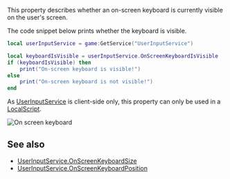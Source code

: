 This property describes whether an on-screen keyboard is currently visible on the user's screen.

The code snippet below prints whether the keyboard is visible.

```lua
local userInputService = game:GetService("UserInputService")

local keyboardIsVisible = userInputService.OnScreenKeyboardIsVisible
if (keyboardIsVisible) then
    print("On-screen keyboard is visible!")
else
    print("On-screen keyboard is not visible!")
end
``` 

As [UserInputService](https://developer.roblox.com/en-us/api-reference/class/UserInputService) is client-side only, this property can only be used in a [LocalScript](https://developer.roblox.com/en-us/api-reference/class/LocalScript).

![On screen keyboard](https://developer.roblox.com/assets/5bce5dd5edb71a1476d19609/ClientKeyboard.png)

See also
--------

*   [UserInputService.OnScreenKeyboardSize](https://developer.roblox.com/en-us/api-reference/property/UserInputService/OnScreenKeyboardSize)
*   [UserInputService.OnScreenKeyboardPosition](https://developer.roblox.com/en-us/api-reference/property/UserInputService/OnScreenKeyboardPosition)